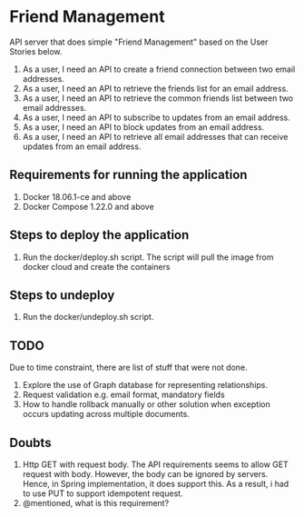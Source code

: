 # Friend Management

 API server that does simple "Friend Management" based on the User Stories below.
 1. As a user, I need an API to create a friend connection between two email addresses.
 1. As a user, I need an API to retrieve the friends list for an email address.
 1. As a user, I need an API to retrieve the common friends list between two email addresses.
 1. As a user, I need an API to subscribe to updates from an email address.
 1. As a user, I need an API to block updates from an email address.
 1. As a user, I need an API to retrieve all email addresses that can receive updates from an email address.
 
 ## Requirements for running the application
 1. Docker 18.06.1-ce and above
 2. Docker Compose 1.22.0 and above
 
 ## Steps to deploy the application
 1. Run the docker/deploy.sh script. The script will pull the image from docker cloud and create the containers
 
 ## Steps to undeploy
 1. Run the docker/undeploy.sh script.
 
 ## TODO
 Due to time constraint, there are list of stuff that were not done.
 1. Explore the use of Graph database for representing relationships.
 1. Request validation e.g. email format, mandatory fields
 1. How to handle rollback manually or other solution when exception occurs updating across multiple documents.
 
 
 ## Doubts
 1. Http GET with request body. The API requirements seems to allow GET request with body. However, the body can be ignored by servers. Hence, in Spring implementation, it does support this. As a result, i had to use PUT to support idempotent request.
 1. @mentioned, what is this requirement?
   

 
